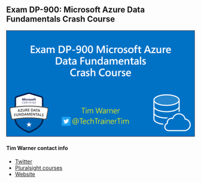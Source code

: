 ## Exam DP-900: Microsoft Azure Data Fundamentals Crash Course

![DP-900 certification](dp900-cover.png)

#### Tim Warner contact info

* [Twitter](https://twitter.com/techtrainertim)
* [Pluralsight courses](https://www.pluralsight.com/authors/tim-warner)
* [Website](https://techtrainertim.com/)

